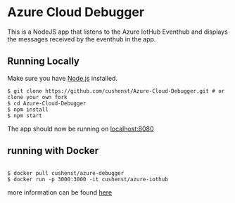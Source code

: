 # Azure Cloud Debugger

This is a NodeJS app that listens to the Azure IotHub Eventhub and displays the messages received by the eventhub in the app. 

## Running Locally
Make sure you have [Node.js](http://nodejs.org/) installed.

```
$ git clone https://github.com/cushenst/Azure-Cloud-Debugger.git # or clone your own fork
$ cd Azure-Cloud-Debugger
$ npm install
$ npm start
```

The app should now be running on [localhost:8080](http://localhost:8080)

## running with Docker

```$bash

$ docker pull cushenst/azure-debugger
$ docker run -p 3000:3000 -it cushenst/azure-iothub

```

more information can be found [here](https://hub.docker.com/r/cushenst/azure-debugger)
